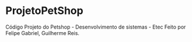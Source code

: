 # ProjetoPetShop
Código Projeto do Petshop - Desenvolvimento de sistemas - Etec
Feito por Felipe Gabriel, Guilherme Reis.
